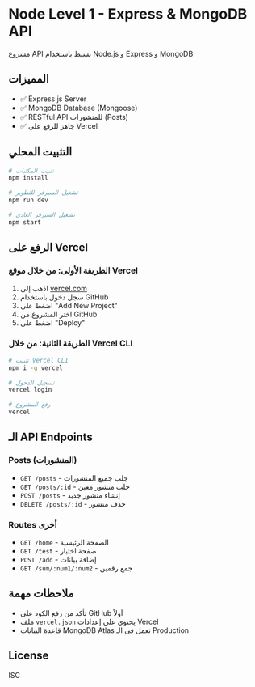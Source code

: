 # Node Level 1 - Express & MongoDB API

مشروع API بسيط باستخدام Node.js و Express و MongoDB

## المميزات
- ✅ Express.js Server
- ✅ MongoDB Database (Mongoose)
- ✅ RESTful API للمنشورات (Posts)
- ✅ جاهز للرفع على Vercel

## التثبيت المحلي

```bash
# تثبيت المكتبات
npm install

# تشغيل السيرفر للتطوير
npm run dev

# تشغيل السيرفر العادي
npm start
```

## الرفع على Vercel

### الطريقة الأولى: من خلال موقع Vercel
1. اذهب إلى [vercel.com](https://vercel.com)
2. سجل دخول باستخدام GitHub
3. اضغط على "Add New Project"
4. اختر المشروع من GitHub
5. اضغط على "Deploy"

### الطريقة الثانية: من خلال Vercel CLI
```bash
# تثبيت Vercel CLI
npm i -g vercel

# تسجيل الدخول
vercel login

# رفع المشروع
vercel
```

## الـ API Endpoints

### Posts (المنشورات)
- `GET /posts` - جلب جميع المنشورات
- `GET /posts/:id` - جلب منشور معين
- `POST /posts` - إنشاء منشور جديد
- `DELETE /posts/:id` - حذف منشور

### Routes أخرى
- `GET /home` - الصفحة الرئيسية
- `GET /test` - صفحة اختبار
- `POST /add` - إضافة بيانات
- `GET /sum/:num1/:num2` - جمع رقمين

## ملاحظات مهمة
- تأكد من رفع الكود على GitHub أولاً
- ملف `vercel.json` يحتوي على إعدادات Vercel
- قاعدة البيانات MongoDB Atlas تعمل في الـ Production

## License
ISC
